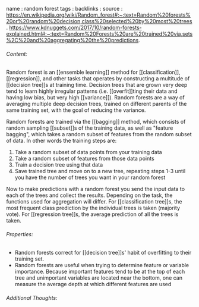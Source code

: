 name : random forest
tags : 
backlinks : 
source : https://en.wikipedia.org/wiki/Random_forest#:~:text=Random%20forests%20or%20random%20decision,class%20selected%20by%20most%20trees.
https://www.kdnuggets.com/2017/10/random-forests-explained.html#:~:text=Random%20Forests%20are%20trained%20via,sets%2C%20and%20aggregating%20the%20predictions.

###### Content:
Random forest is an [[ensemble learning]] method for [[classification]], [[regression]], and other tasks that operates by constructing a multitude of [[decision tree]]s at training time. Decision trees that are grown very deep tend to learn highly irregular patterns (i.e. [[overfit]]ting their data and having low bias, but very high [[variance]]). Random forests are a way of averaging multiple deep decision trees, trained on different parents of the same training set, with the goal of reducing the variance.

Random forests are trained via the [[bagging]] method, which consists of random sampling [[subset]]s of the training data, as well as "feature bagging", which takes a random subset of features from the random subset of data. In other words the training steps are:
1. Take a random subset of data points from your training data
2. Take a random subset of features from those data points
3. Train a decision tree using that data
4. Save trained tree and move on to a new tree, repeating steps 1-3 until you have the number of trees you want in your random forest

Now to make predictions with a random forest you send the input data to each of the trees and collect the results. Depending on the task, the functions used for aggregation will differ. For [[classification tree]]s, the most frequent class prediction by the individual trees is taken (majority vote). For [[regression tree]]s, the average prediction of all the trees is taken.

###### Properties:
- Random forests correct for [[decision tree]]s' habit of overfitting to their training set.
- Random forests are useful when trying to determine feature or variable importance. Because important features tend to be at the top of each tree and unimportant variables are located near the bottom, one can measure the average depth at which different features are used

###### Additional Thoughts:

